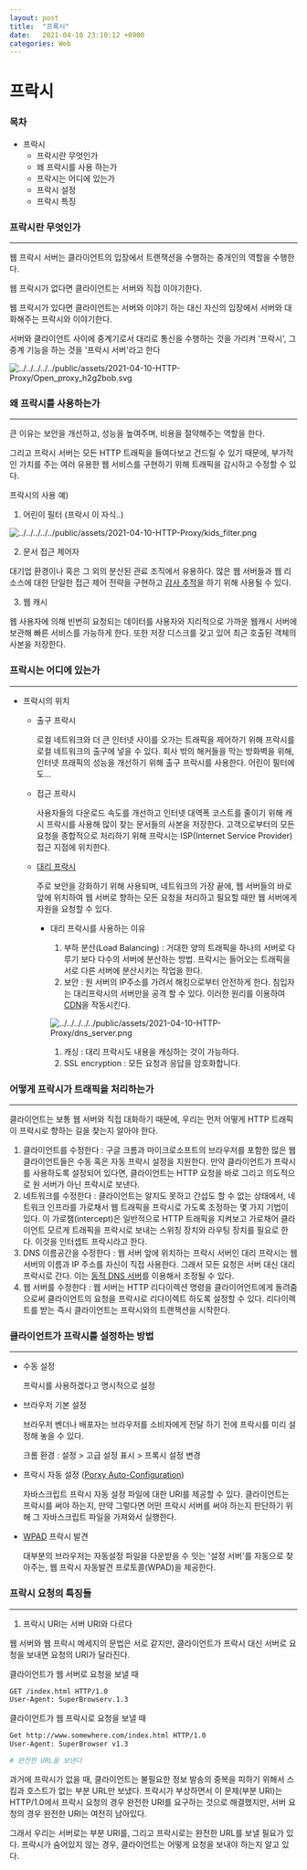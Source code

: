 ```yaml
---
layout: post
title:  "프록시"
date:   2021-04-10 23:10:12 +0900
categories: Web
---
```

# 프락시

### 목차

- 프락시
    - 프락시란 무엇인가
    - 왜 프락시를 사용 하는가
    - 프락시는 어디에 있는가
    - 프락시 설정
    - 프락시 특징

### 프락시란 무엇인가

---

웹 프락시 서버는 클라이언트의 입장에서 트랜잭션을 수행하는 중개인의 역할을 수행한다. 

웹 프락시가 없다면 클라이언트는 서버와 직접 이야기한다. 

웹 프락시가 있다면 클라이언트는 서버와 이야기 하는 대신 자신의 입장에서 서버와 대화해주는 프락시와 이야기한다.

서버와 클라이언트 사이에 중계기로서 대리로 통신을 수행하는 것을 가리켜 '프락시', 그 중계 기능을 하는 것을 '프락시 서버'라고 한다

![../../../../../public/assets/2021-04-10-HTTP-Proxy/Open_proxy_h2g2bob.svg](../../../../../public/assets/2021-04-10-HTTP-Proxy/Open_proxy_h2g2bob.svg)

### 왜 프락시를 사용하는가

---

큰 이유는 보안을 개선하고, 성능을 높여주며, 비용을 절약해주는 역할을 한다.

그리고 프락시 서버는 모든 HTTP 트래픽을 들여다보고 건드릴 수 있기 때문에, 부가적인 가치를 주는 여러 유용한 웹 서비스를 구현하기 위해 트래픽을 감시하고 수정할 수 있다.

프락시의 사용 예)

1. 어린이 필터 (프락시 이 자식..)

![../../../../../public/assets/2021-04-10-HTTP-Proxy/kids_filter.png](../../../../../public/assets/2021-04-10-HTTP-Proxy/kids_filter.png)

2.  문서 접근 제어자

대기업 환경이나 혹은 그 외의 분산된 관료 조직에서 유용하다. 많은 웹 서버들과 웹 리소스에 대한 단일한 접근 제어 전략을 구현하고 [감사 추적](https://ko.wikipedia.org/wiki/%EA%B0%90%EC%82%AC%EC%9A%A9_%EA%B8%B0%EB%A1%9D)을 하기 위해 사용될 수 있다.

3.  웹 캐시

웹 사용자에 의해 빈번히 요청되는 데이터를 사용자와 지리적으로 가까운 웹캐시 서버에 보관해 빠른 서비스를 가능하게 한다. 또한 저장 디스크를 갖고 있어 최근 호출된 객체의 사본을 저장한다.

### 프락시는 어디에 있는가

---

- 프락시의 위치
    - 출구 프락시

        로컬 네트워크와 더 큰 인터넷 사이를 오가는 트래픽을 제어하기 위해 프락시를 로컬 네트워크의 출구에 넣을 수 있다. 회사 밖의 해커들을 막는 방화벽을 위해, 인터넷 프래픽의 성능을 개선하기 위해 출구 프락시를 사용한다. 어린이 필터에도...

    - 접근 프락시

        사용자들의 다운로드 속도를 개선하고 인터넷 대역폭 코스트를 줄이기 위해 캐시 프락시를 사용해 많이 찾는 문서들의 사본을 저장한다. 고객으로부터의 모든 요청을 종합적으로 처리하기 위해 프락시는 ISP(Internet Service Provider) 접근 지점에 위치한다.

    - [대리 프락시](https://www.cloudflare.com/ko-kr/learning/cdn/glossary/reverse-proxy/)

        주로 보안을 강화하기 위해 사용되며, 네트워크의 가장 끝에, 웹 서버들의 바로 앞에 위치하여 웹 서버로 향하는 모든 요청을 처리하고 필요할 때만 웹 서버에게 자원을 요청할 수 있다.

        - 대리 프락시를 사용하는 이유
            1. 부하 분산(Load Balancing) : 거대한 양의 트래픽을 하나의 서버로 다루기 보다 다수의 서버에 분산하는 방법. 프락시는 들어오는 트래픽을 서로 다른 서버에 분산시키는 작업을 한다.
            2. 보안 : 원 서버의 IP주소를 가려서 해킹으로부터 안전하게 한다. 침입자는 대리프락시의 서버만을 공격 할 수 있다. 이러한 원리를 이용하여 [CDN](https://www.cloudflare.com/ko-kr/learning/cdn/what-is-a-cdn/)을 작동시킨다.

            ![../../../../../public/assets/2021-04-10-HTTP-Proxy/dns_server.png](../../../../../public/assets/2021-04-10-HTTP-Proxy/dns_server.png)

            1. 캐싱 : 대리 프락시도 내용을 캐싱하는 것이 가능하다.
            2. SSL encryption : 모든 요청과 응답을 암호화합니다.

### 어떻게 프락시가 트래픽을 처리하는가

---

클라이언트는 보통 웹 서버와 직접 대화하기 때문에, 우리는 먼저 어떻게 HTTP 트래픽이 프락시로 향하는 길을 찾는지 알아야 한다.

1. 클라이언트를 수정한다 : 구글 크롬과 마이크로소프트의 브라우저를 포함한 많은 웹 클라이언트들은 수동 혹은 자동 프락시 설정을 지원한다. 만약 클라이언트가 프락시를 사용하도록 설정되어 있다면, 클라이언트는 HTTP 요청을 바로 그리고 의도적으로 원 서버가 아닌 프락시로 보낸다.
2. 네트워크를 수정한다 : 클라이언트는 알지도 못하고 간섭도 할 수 없는 상태에서, 네트워크 인프라를 가로채서 웹 트래픽을 프락시로 가도록 조정하는 몇 가지 기법이 있다. 이 가로챔(intercept)은 일반적으로 HTTP 트래픽을 지켜보고 가로채어 클라이언트 모르게 트래픽을 프락시로 보내는 스위칭 장치와 라우팅 장치를 필요로 한다. 이것을 인터셉트 프락시라고 한다.
3. DNS 이름공간을 수정한다 : 웹 서버 앞에 위치하는 프락시 서버인 대리 프락시는 웹 서버의 이름과 IP 주소를 자신이 직접 사용한다. 그래서 모든 요청은 서버 대신 대리 프락시로 간다. 이는 [동적 DNS 서버](https://m.blog.naver.com/PostView.nhn?blogId=kds60513&logNo=90153707246&proxyReferer=https:%2F%2Fwww.google.com%2F)를 이용해서 조정될 수 있다.
4. 웹 서버를 수정한다 : 웹 서버는 HTTP 리다이렉션 명령을 클라이어언트에게 돌려줌으로써 클라이언트의 요청을 프락시로 리다이렉트 하도록 설정할 수 있다. 리다이렉트를 받는 즉시 클라이언트는 프락시와의 트랜잭션을 시작한다.

### 클라이언트가 프락시를 설정하는 방법

---

- 수동 설정

    프락시를 사용하겠다고 명시적으로 설정

- 브라우저 기본 설정

    브라우저 벤더나 배포자는 브라우저를 소비자에게 전달 하기 전에 프락시를 미리 설정해 놓을 수 있다.

    크롬 환경 : 설정 > 고급 설정 표시 > 프록시 설정 변경

- 프락시 자동 설정 ([Porxy Auto-Configuration](https://docs.microsoft.com/ko-kr/internet-explorer/ie11-ieak/proxy-auto-config-examples))

    자바스크립트 프락시 자동 설정 파일에 대한 URI를 제공할 수 있다. 클라이언트는 프락시를 써야 하는지, 만약 그렇다면 어떤 프락시 서버를 써야 하는지 판단하기 위해 그 자바스크립트 파일을 가져와서 실행한다.

- [WPAD](https://docs.mudfish.net/ko/docs/mudfish-features/wpad/) 프락시 발견

    대부분의 브라우저는 자동설정 파일을 다운받을 수 잇는 '설정 서버'를 자동으로 찾아주는, 웹 프락시 자동발견 프로토콜(WPAD)을 제공한다.

### 프락시 요청의 특징들

---

1) 프락시 URI는 서버 URI와 다르다

웹 서버와 웹 프락시 메세지의 문법은 서로 같지만, 클라이언트가 프락시 대신 서버로 요청을 보내면 요청의 URI가 달라진다.

클라이언트가 웹 서버로 요청을 보낼 때

```bash
GET /index.html HTTP/1.0
User-Agent: SuperBrowserv.1.3
```

클라이언트가 웹 프락시로 요청을 보낼 때

```bash
Get http://www.somewhere.com/index.html HTTP/1.0
User-Agent: SuperBrowser v1.3

# 완전한 URL을 보낸다
```

과거에 프락시가 없을 때, 클라이언트는 불필요한 정보 발송의 중복을 피하기 위해서 스킴과 호스트가 없는 부분 URL만 보냈다. 프락시가 부상하면서 이 문제(부분 URI)는 HTTP/1.0에서 프락시 요청의 경우 완전한 URI를 요구하는 것으로 해결했지만, 서버 요청의 경우 완전한 URI는 여전히 남아있다.

그래서 우리는 서버로는 부분 URI를, 그리고 프락시로는 완전한 URL를 보낼 필요가 있다. 프락시가 숨어있지 않는 경우, 클라이언트는 어떻게 요청을 보내야 하는지 알고 있다.